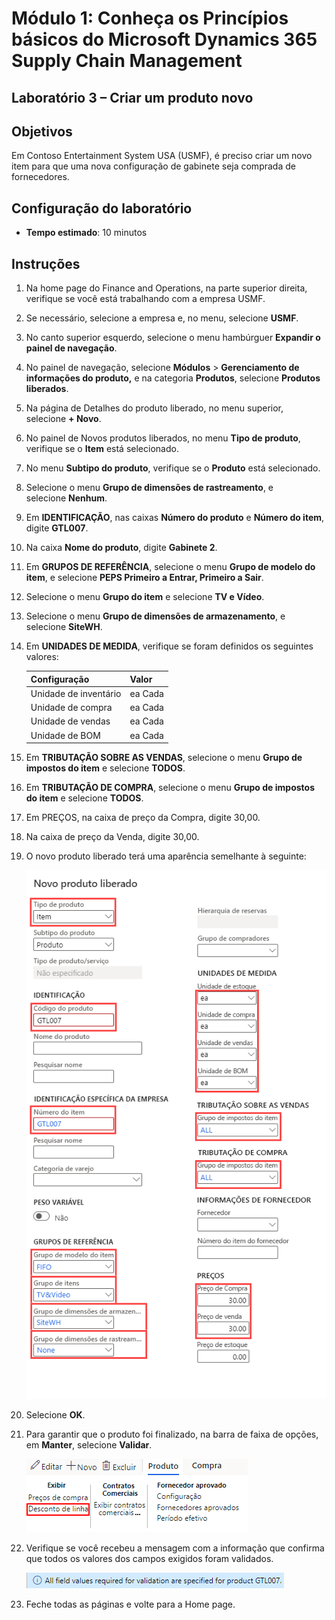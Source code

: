 ﻿---
lab:
    title: 'Laboratório 3: Criar uma oferta de produto com vários tamanhos e cores'
    module: 'Módulo 1: Conheça os Princípios básicos do Microsoft Dynamics 365 Supply Chain Management'
---

# Módulo 1: Conheça os Princípios básicos do Microsoft Dynamics 365 Supply Chain Management

## Laboratório 3 – Criar um produto novo

## Objetivos

Em Contoso Entertainment System USA (USMF), é preciso criar um novo item para que uma nova configuração de gabinete seja comprada de fornecedores.

## Configuração do laboratório

   - **Tempo estimado**: 10 minutos

## Instruções

1. Na home page do Finance and Operations, na parte superior direita, verifique se você está trabalhando com a empresa USMF.

1. Se necessário, selecione a empresa e, no menu, selecione **USMF**.

1. No canto superior esquerdo, selecione o menu hambúrguer **Expandir o painel de navegação**.

1. No painel de navegação, selecione **Módulos** > **Gerenciamento de informações do produto,** e na categoria **Produtos**, selecione **Produtos liberados**.

1. Na página de Detalhes do produto liberado, no menu superior, selecione **+ Novo**.

1. No painel de Novos produtos liberados, no menu **Tipo de produto**, verifique se o **Item** está selecionado.

1. No menu **Subtipo do produto**, verifique se o **Produto** está selecionado.

1. Selecione o menu **Grupo de dimensões de rastreamento**, e selecione **Nenhum**.

1. Em **IDENTIFICAÇÃO**, nas caixas **Número do produto** e **Número do item**, digite **GTL007**.

1. Na caixa **Nome do produto**, digite **Gabinete 2**.

1. Em **GRUPOS DE REFERÊNCIA**, selecione o menu **Grupo de modelo do item**, e selecione **PEPS Primeiro a Entrar, Primeiro a Sair**.

1. Selecione o menu **Grupo do item** e selecione **TV e Vídeo**.

1. Selecione o menu **Grupo de dimensões de armazenamento**, e selecione **SiteWH**.

1. Em **UNIDADES DE MEDIDA**, verifique se foram definidos os seguintes valores:

    | **Configuração**| **Valor**|
    | :--- | :--- |
    | Unidade de inventário| ea Cada|
    | Unidade de compra| ea Cada|
    | Unidade de vendas| ea Cada|
    | Unidade de BOM| ea Cada|

1. Em **TRIBUTAÇÃO SOBRE AS VENDAS**, selecione o menu **Grupo de impostos do item** e selecione **TODOS**.

1. Em **TRIBUTAÇÃO DE COMPRA**, selecione o menu **Grupo de impostos do item** e selecione **TODOS**.

1. Em PREÇOS, na caixa de preço da Compra, digite 30,00.

1. Na caixa de preço da Venda, digite 30,00.

1. O novo produto liberado terá uma aparência semelhante à seguinte:

    ![Imagem de tela mostrando o formulário do novo produto liberado preenchido](./media/lp1-m2-new-release-product.png)

1. Selecione **OK**.

1. Para garantir que o produto foi finalizado, na barra de faixa de opções, em **Manter**, selecione **Validar**.

    ![Imagem de tela mostrando a barra de faixa de opções com a opção Validar em destaque](./media/lp1-m2-validate-ribbon-bar.png)

1. Verifique se você recebeu a mensagem com a informação que confirma que todos os valores dos campos exigidos foram validados.

    ![Imagem de tela com a notificação da informação de que todos os campos exigidos foram validados](./media/lp1-m2-confirmation-of-validation.png)

1. Feche todas as páginas e volte para a Home page.
